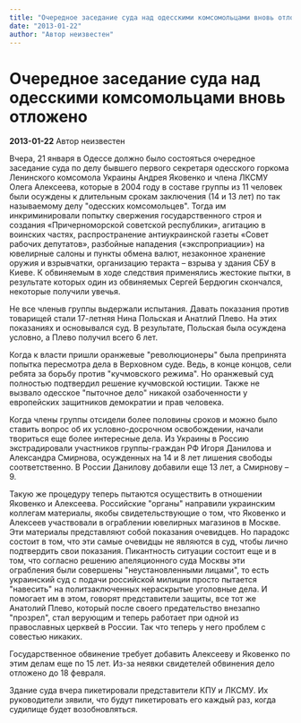```yaml
---
title: "Очередное заседание суда над одесскими комсомольцами вновь отложено"
date: "2013-01-22"
author: "Автор неизвестен"
---
```


# Очередное заседание суда над одесскими комсомольцами вновь отложено

**2013-01-22** Автор неизвестен

Вчера, 21 января в Одессе должно было состояться очередное заседание суда по делу бывшего первого секретаря одесского горкома Ленинского комсомола Украины Андрея Яковенко и члена ЛКСМУ Олега Алексеева, которые в 2004 году в составе группы из 11 человек были осуждены к длительным срокам заключения (14 и 13 лет) по так называемому делу "одесских комсомольцев". Тогда им инкриминировали попытку свержения государственного строя и создания «Причерноморской советской республики», агитацию в воинских частях, распространение антиукраинской газеты «Совет рабочих депутатов», разбойные нападения («экспроприации») на ювелирные салоны и пункты обмена валют, незаконное хранение оружия и взрывчатки, организацию теракта – взрыва у здания СБУ в Киеве. К обвиняемым в ходе следствия применялись жестокие пытки, в результате которых один из обвиняемых Сергей Бердюгин скончался, некоторые получили увечья.

Не все членыв группы выдержали испытания. Давать показания против товарищей стали 17-летняя Нина Польская и Анатлий Плево. На этих показаниях и основывался суд. В результате, Польская была осуждена условно, а Плево получил всего 6 лет.

Когда к власти пришли оранжевые "революционеры" была препринята попытка пересмотра дела в Верховном суде. Ведь, в конце концов, сели ребята за борьбу против "кучмовского режима". Но оранжевый суд полностью подтвердил решение кучмовской юстиции. Также не вызвало одесское "пыточное дело" никакой озабоченности у европейских защитников демократии и прав человека.

Когда члены группы отсидели более половины сроков и можно было ставить вопрос об их условно-досрочном освобождении, начали твориться еще более интересные дела. Из Украины в Россию экстрадировали участников группы-граждан РФ Игоря Данилова и Александра Смирнова, осужденных на 14 и 8 лет лишения свободы соответственно. В России Данилову добавили еще 13 лет, а Смирнову – 9.

Такую же процедуру теперь пытаются осуществить в отношении Яковенко и Алексеева. Российские "органы" направили украинским коллегам материалы, якобы свидетельствующие о том, что Яковенко и Алексеев участвовали в ограблении ювелирных магазинов в Москве. Эти материалы представляют собой показания очевидцев. Но парадокс состоит в том, что эти самые очевидцы не являются в суд, чтобы лично подтвердить свои показания. Пикантность ситуации состоит еще и в том, что согласно решению апеляционного суда Москвы эти ограбления были совершены "неустановленными лицами", то есть украинский суд с подачи российской милиции просто пытается "навесить" на политзаключенных нераскрытые уголовные дела. И помогает им в этом, говорят представители защиты, все тот же Анатолий Плево, который после своего предательство внезапно "прозрел", стал верующим и теперь работает при одной из православных церквей в России. Так что теперь у него проблем с совестью никаких.

Государственное обвинение требует добавить Алексееву и Яковенко по этим делам еще по 15 лет. Из-за неявки свидетелей обвинения дело отложено до 18 февраля.

Здание суда вчера пикетировали представители КПУ и ЛКСМУ. Их руководители зявили, что будут пикетировать его каждый раз, когда судилище будет возобновляться.